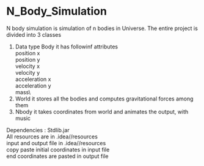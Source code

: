 # N_Body_Simulation
N body simulation is simulation of n bodies in Universe.
The entire project is divided into 3 classes
1. Data type Body it has followinf attributes\
  position x\
  position y\
  velocity x\
  velocity y\
  acceleration x\
  acceleration y\
  mass\
2. World 
it stores all the bodies and computes gravitational forces among them
3. Nbody it takes coordinates from world and animates the output, with music

Dependencies : Stdlib.jar \
All resources are in .idea//resources\
input and output file in .idea//resources\
copy paste initial coordinates in input file\
end coordinates are pasted in output file

